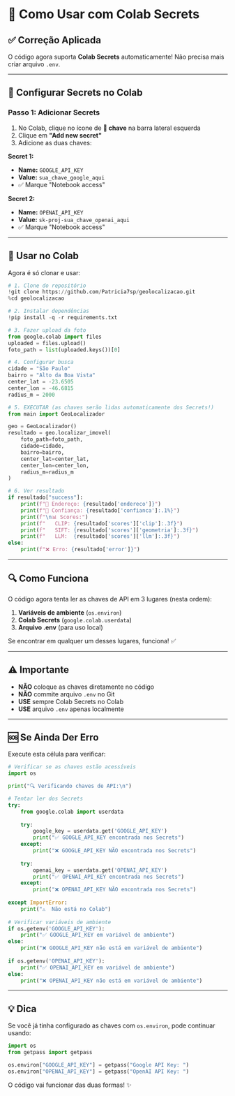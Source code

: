 # 🔐 Como Usar com Colab Secrets

## ✅ Correção Aplicada

O código agora suporta **Colab Secrets** automaticamente! Não precisa mais criar arquivo `.env`.

---

## 🔑 Configurar Secrets no Colab

### **Passo 1: Adicionar Secrets**

1. No Colab, clique no ícone de **🔑 chave** na barra lateral esquerda
2. Clique em **"Add new secret"**
3. Adicione as duas chaves:

**Secret 1:**
- **Name:** `GOOGLE_API_KEY`
- **Value:** `sua_chave_google_aqui`
- ✅ Marque "Notebook access"

**Secret 2:**
- **Name:** `OPENAI_API_KEY`
- **Value:** `sk-proj-sua_chave_openai_aqui`
- ✅ Marque "Notebook access"

---

## 🚀 Usar no Colab

Agora é só clonar e usar:

```python
# 1. Clone do repositório
!git clone https://github.com/Patricia7sp/geolocalizacao.git
%cd geolocalizacao

# 2. Instalar dependências
!pip install -q -r requirements.txt

# 3. Fazer upload da foto
from google.colab import files
uploaded = files.upload()
foto_path = list(uploaded.keys())[0]

# 4. Configurar busca
cidade = "São Paulo"
bairro = "Alto da Boa Vista"
center_lat = -23.6505
center_lon = -46.6815
radius_m = 2000

# 5. EXECUTAR (as chaves serão lidas automaticamente dos Secrets!)
from main import GeoLocalizador

geo = GeoLocalizador()
resultado = geo.localizar_imovel(
    foto_path=foto_path,
    cidade=cidade,
    bairro=bairro,
    center_lat=center_lat,
    center_lon=center_lon,
    radius_m=radius_m
)

# 6. Ver resultado
if resultado["success"]:
    print(f"📍 Endereço: {resultado['endereco']}")
    print(f"🎯 Confiança: {resultado['confianca']:.1%}")
    print(f"\n📊 Scores:")
    print(f"   CLIP: {resultado['scores']['clip']:.3f}")
    print(f"   SIFT: {resultado['scores']['geometria']:.3f}")
    print(f"   LLM:  {resultado['scores']['llm']:.3f}")
else:
    print(f"❌ Erro: {resultado['error']}")
```

---

## 🔍 Como Funciona

O código agora tenta ler as chaves de API em 3 lugares (nesta ordem):

1. **Variáveis de ambiente** (`os.environ`)
2. **Colab Secrets** (`google.colab.userdata`)
3. **Arquivo .env** (para uso local)

Se encontrar em qualquer um desses lugares, funciona! ✅

---

## ⚠️ Importante

- **NÃO** coloque as chaves diretamente no código
- **NÃO** commite arquivo `.env` no Git
- **USE** sempre Colab Secrets no Colab
- **USE** arquivo `.env` apenas localmente

---

## 🆘 Se Ainda Der Erro

Execute esta célula para verificar:

```python
# Verificar se as chaves estão acessíveis
import os

print("🔍 Verificando chaves de API:\n")

# Tentar ler dos Secrets
try:
    from google.colab import userdata
    
    try:
        google_key = userdata.get('GOOGLE_API_KEY')
        print("✅ GOOGLE_API_KEY encontrada nos Secrets")
    except:
        print("❌ GOOGLE_API_KEY NÃO encontrada nos Secrets")
    
    try:
        openai_key = userdata.get('OPENAI_API_KEY')
        print("✅ OPENAI_API_KEY encontrada nos Secrets")
    except:
        print("❌ OPENAI_API_KEY NÃO encontrada nos Secrets")
        
except ImportError:
    print("⚠️  Não está no Colab")
    
# Verificar variáveis de ambiente
if os.getenv('GOOGLE_API_KEY'):
    print("✅ GOOGLE_API_KEY em variável de ambiente")
else:
    print("❌ GOOGLE_API_KEY não está em variável de ambiente")
    
if os.getenv('OPENAI_API_KEY'):
    print("✅ OPENAI_API_KEY em variável de ambiente")
else:
    print("❌ OPENAI_API_KEY não está em variável de ambiente")
```

---

## 💡 Dica

Se você já tinha configurado as chaves com `os.environ`, pode continuar usando:

```python
import os
from getpass import getpass

os.environ["GOOGLE_API_KEY"] = getpass("Google API Key: ")
os.environ["OPENAI_API_KEY"] = getpass("OpenAI API Key: ")
```

O código vai funcionar das duas formas! ✨
